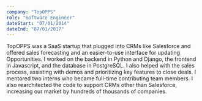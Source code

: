 ```yaml
---
company: "TopOPPS"
role: "Software Engineer"
dateStart: "07/01/2014"
dateEnd: "07/01/2017"
---
```


TopOPPS was a SaaS startup that plugged into CRMs like Salesforce and offered sales forecasting and an easier-to-use interface for updating Opportunities. I worked on the backend in Python and Django, the frontend in Javascript, and the database in PostgreSQL. I also helped with the sales process, assisting with demos and prioritizing key features to close deals. I mentored two interns who became full-time contributing team members. I also rearchitected the code to support CRMs other than Salesforce, increasing our market by hundreds of thousands of companies.

